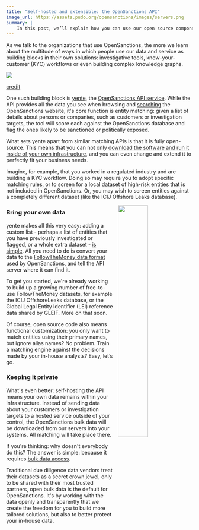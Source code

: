 ```yaml
---
title: "Self-hosted and extensible: the OpenSanctions API"
image_url: https://assets.pudo.org/opensanctions/images/servers.png
summary: |
    In this post, we’ll explain how you can use our open source components to build a customized sanctions and PEPs matching service - on your own premises, with your own data, with complete privacy and meeting your own requirements.
---
```


As we talk to the organizations that use OpenSanctions, the more we learn about the multitude of ways in which people use our data and service as building blocks in their own solutions: investigative tools, know-your-customer (KYC) workflows or even building complex knowledge graphs.

<img class="img-fluid" src="https://assets.pudo.org/opensanctions/images/servers.png">
<p class="img-caption"><a href="https://flickr.com/photos/kewl/39044661591">credit</a></p>

One such building block is [yente](https://github.com/opensanctions/yente/blob/main/README.md), the [OpenSanctions API service](https://api.opensanctions.org/). While the API provides all the data you see when browsing and [searching](https://www.opensanctions.org/search/) the OpenSanctions website, it's core function is entity matching: given a list of details about persons or companies, such as customers or investigation targets, the tool will score each against the OpenSanctions database and flag the ones likely to be sanctioned or politically exposed.

What sets yente apart from similar matching APIs is that it is fully open-source. This  means that you can not only [download the software and run it inside of your own infrastructure](https://www.opensanctions.org/docs/self-hosted/), and you can even change and extend it to perfectly fit your business needs.

Imagine, for example, that you worked in a regulated industry and are building a KYC workflow. Doing so may require you to adopt specific matching rules, or to screen for a local dataset of high-risk entities that is not included in OpenSanctions. Or, you may wish to screen entities against a completely different dataset (like the ICIJ Offshore Leaks database).

<img class="img-fluid" src="https://assets.pudo.org/opensanctions/images/selfhosted.png" style="width: 40%; float: right; padding-left: 1em;">

### Bring your own data

yente makes all this very easy: adding a custom list - perhaps a list of entities that you have previously investigated or flagged, or a whole extra dataset - [is simple](https://github.com/opensanctions/yente/blob/main/README.md#adding-custom-datasets). All you need to do is convert your data to the [FollowTheMoney data format](/docs/entities/) used by OpenSanctions, and tell the API server where it can find it.

To get you started, we're already working to build up a growing number of free-to-use FollowTheMoney datasets, for example the ICIJ OffshoreLeaks database, or the Global Legal Entity Identifier (LEI) reference data shared by GLEIF. More on that soon.

Of course, open source code also means functional customization: you only want to match entities using their primary names, but ignore alias names? No problem. Train a matching engine against the decisions made by your in-house analysts? Easy, let’s go.

### Keeping it private

What's even better: self-hosting the API means your own data remains within your infrastructure. Instead of sending data about your customers or investigation targets to a hosted service outside of your control, the OpenSanctions bulk data will be downloaded from our servers into your systems. All matching will take place there.

If you're thinking: why doesn't everybody do this? The answer is simple: because it requires [bulk data access](/datasets/default/).

Traditional due diligence data vendors treat their datasets as a secret crown jewel, only to be shared with their most trusted partners, open bulk data is the default for OpenSanctions. It's by working with the data openly and transparently that we create the freedom for you to build more tailored solutions, but also to better protect your in-house data.

